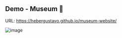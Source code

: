 ## Demo - Museum :european_castle:

URL: https://hebergustavo.github.io/museum-website/

![image](https://github.com/user-attachments/assets/0a1173f6-071c-4bec-a944-dee079e26560)


